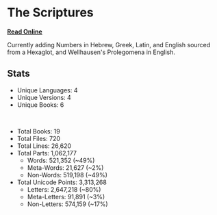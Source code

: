 # The Scriptures

**[Read Online](https://r-neal-kelly.github.io/the_scriptures/)**

Currently adding Numbers in Hebrew, Greek, Latin, and English sourced from a Hexaglot, and Wellhausen's Prolegomena in English.

## Stats

- Unique Languages: 4
- Unique Versions: 4
- Unique Books: 6

<br>

- Total Books: 19
- Total Files: 720
- Total Lines: 26,620
- Total Parts: 1,062,177
    - Words: 521,352 (~49%)
    - Meta-Words: 21,627 (~2%)
    - Non-Words: 519,198 (~49%)
- Total Unicode Points: 3,313,268
    - Letters: 2,647,218 (~80%)
    - Meta-Letters: 91,891 (~3%)
    - Non-Letters: 574,159 (~17%)
